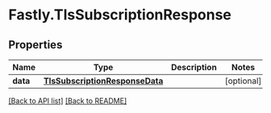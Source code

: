 # Fastly.TlsSubscriptionResponse

## Properties

Name | Type | Description | Notes
------------ | ------------- | ------------- | -------------
**data** | [**TlsSubscriptionResponseData**](TlsSubscriptionResponseData.md) |  | [optional] 


[[Back to API list]](../../README.md#endpoints) [[Back to README]](../../README.md)
